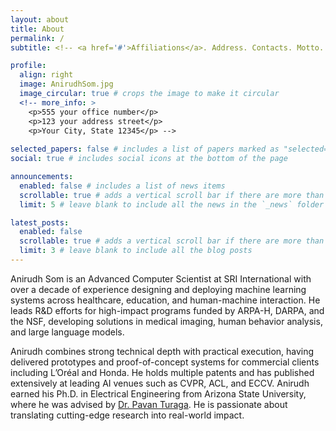 ```yaml
---
layout: about
title: About
permalink: /
subtitle: <!-- <a href='#'>Affiliations</a>. Address. Contacts. Motto. Etc.-->

profile:
  align: right
  image: AnirudhSom.jpg
  image_circular: true # crops the image to make it circular
  <!-- more_info: >
    <p>555 your office number</p>
    <p>123 your address street</p>
    <p>Your City, State 12345</p> -->
  
selected_papers: false # includes a list of papers marked as "selected={true}"
social: true # includes social icons at the bottom of the page

announcements:
  enabled: false # includes a list of news items
  scrollable: true # adds a vertical scroll bar if there are more than 3 news items
  limit: 5 # leave blank to include all the news in the `_news` folder

latest_posts:
  enabled: false
  scrollable: true # adds a vertical scroll bar if there are more than 3 new posts items
  limit: 3 # leave blank to include all the blog posts
---
```

<!-- Write your biography here. Tell the world about yourself. Link to your favorite [subreddit](http://reddit.com). You can put a picture in, too. The code is already in, just name your picture `prof_pic.jpg` and put it in the `img/` folder.

Put your address / P.O. box / other info right below your picture. You can also disable any of these elements by editing `profile` property of the YAML header of your `_pages/about.md`. Edit `_bibliography/papers.bib` and Jekyll will render your [publications page](/al-folio/publications/) automatically. 

Link to your social media connections, too. This theme is set up to use [Font Awesome icons](https://fontawesome.com/) and [Academicons](https://jpswalsh.github.io/academicons/), like the ones below. Add your Facebook, Twitter, LinkedIn, Google Scholar, or just disable all of them. -->

Anirudh Som is an Advanced Computer Scientist at SRI International with over a decade of experience designing and deploying machine learning systems across healthcare, education, and human-machine interaction. He leads R&D efforts for high-impact programs funded by ARPA-H, DARPA, and the NSF, developing solutions in medical imaging, human behavior analysis, and large language models.

Anirudh combines strong technical depth with practical execution, having delivered prototypes and proof-of-concept systems for commercial clients including L’Oréal and Honda. He holds multiple patents and has published extensively at leading AI venues such as CVPR, ACL, and ECCV. Anirudh earned his Ph.D. in Electrical Engineering from Arizona State University, where he was advised by [Dr. Pavan Turaga](https://pavanturaga.com/). He is passionate about translating cutting-edge research into real-world impact.

<div id="quote" style="font-style: italic; margin-top: 20px;"></div>
<script>
  const quotes = [
    "The best way to predict the future is to invent it. — Alan Kay",
    "In the middle of difficulty lies opportunity. — Albert Einstein",
    "Simplicity is the soul of efficiency. — Austin Freeman",
    "Innovation distinguishes between a leader and a follower. — Steve Jobs",
    "If you can’t explain it simply, you don’t understand it well enough. — Albert Einstein"
  ];

  const randomIndex = Math.floor(Math.random() * quotes.length);
  document.getElementById("quote").innerText = quotes[randomIndex];
</script>

<br>
